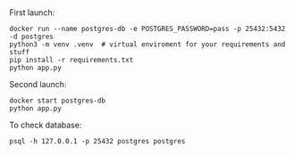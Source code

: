 #  

First launch:

    docker run --name postgres-db -e POSTGRES_PASSWORD=pass -p 25432:5432 -d postgres
    python3 -m venv .venv  # virtual enviroment for your requirements and stuff   
    pip install -r requirements.txt
    python app.py 


Second launch:

    docker start postgres-db
    python app.py

To check database:

    psql -h 127.0.0.1 -p 25432 postgres postgres
